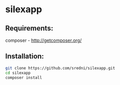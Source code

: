 silexapp
========

Requirements:
-------------

composer - http://getcomposer.org/

Installation:
-------------

```sh
git clone https://github.com/sredni/silexapp.git
cd silexapp
composer install
```